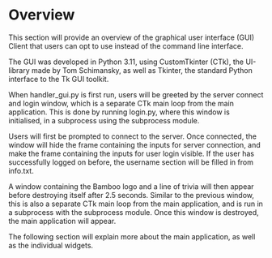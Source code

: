 # Overview

This section will provide an overview of the graphical user interface (GUI) Client that users can opt to use instead of the command line interface.

The GUI was developed in Python 3.11, using CustomTkinter (CTk), the UI-library made by Tom Schimansky, as well as Tkinter, the standard Python interface to the Tk GUI toolkit.

When handler_gui.py is first run, users will be greeted by the server connect and login window, which is a separate CTk main loop from the main application. This is done by running login.py, where this window is initialised, in a subprocess using the subprocess module.

Users will first be prompted to connect to the server. Once connected, the window will hide the frame containing the inputs for server connection, and make the frame containing the inputs for user login visible. If the user has successfully logged on before, the username section will be filled in from info.txt.

A window containing the Bamboo logo and a line of trivia will then appear before destroying itself after 2.5 seconds. Similar to the previous window, this is also a separate CTk main loop from the main application, and is run in a subprocess with the subprocess module. Once this window is destroyed, the main application will appear.

The following section will explain more about the main application, as well as the individual widgets.